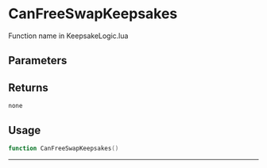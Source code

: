 # CanFreeSwapKeepsakes
Function name in KeepsakeLogic.lua
## Parameters

## Returns
`none`
## Usage
```lua
function CanFreeSwapKeepsakes()
```
---
